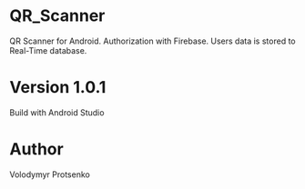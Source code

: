 # QR_Scanner
QR Scanner for Android.
Authorization with Firebase.
Users data is stored to Real-Time database.

# Version 1.0.1
Build with Android Studio

# Author
Volodymyr Protsenko
